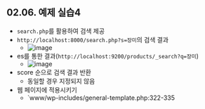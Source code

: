 ## 02.06. 예제 실습4
- `search.php`를 활용하여 검색 제공
- `http://localhost:8000/search.php?s=장미`의 검색 결과
  - ![image](https://user-images.githubusercontent.com/10006290/173341508-a6f71fb7-41ea-4008-afae-3519b5dbe074.png)
- es를 통한 결과(`http://localhost:9200/products/_search?q=장미`)
  - ![image](https://user-images.githubusercontent.com/10006290/173341777-44e79ef6-5745-480f-9c8c-a60ab12e46f8.png)
- score 순으로 검색 결과 반환
  - 동일할 경우 지정되지 않음
- 웹 페이지에 적용시키기
  - `www/wp-includes/general-template.php:322-335